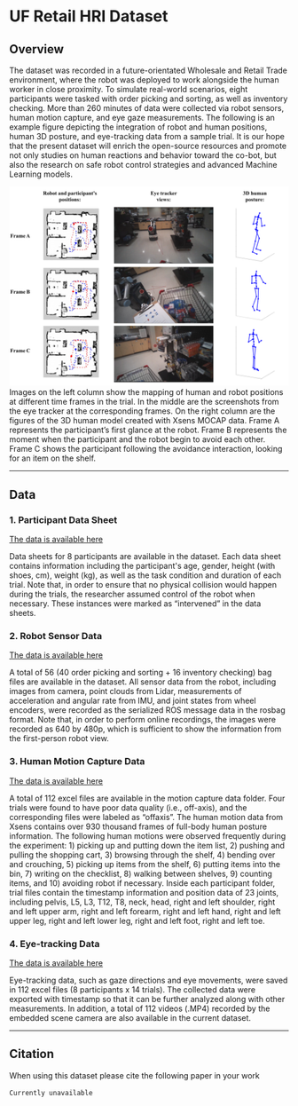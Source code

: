 # UF Retail HRI Dataset

## Overview
The dataset was recorded in a future-orientated Wholesale and Retail Trade environment, where the robot was deployed to work alongside the human worker in close proximity. To simulate real-world scenarios, eight participants were tasked with order picking and sorting, as well as inventory checking. More than 260 minutes of data were collected via robot sensors, human motion capture, and eye gaze measurements. The following is an example figure depicting the integration of robot and human positions, human 3D posture, and eye-tracking data from a sample trial. It is our hope that the present dataset will enrich the open-source resources and promote not only studies on human reactions and behavior toward the co-bot, but also the research on safe robot control strategies and advanced Machine Learning models.

![image](img/Tra_eye_pose2.png)
Images on the left column show the mapping of human and robot positions at different time frames in the trial. In the middle are the screenshots from the eye tracker at the corresponding frames. On the right column are the figures of the 3D human model created with Xsens MOCAP data. Frame A represents the participant’s first glance at the robot. Frame B represents the moment when the participant and the robot begin to avoid each other. Frame C shows the participant following the avoidance interaction, looking for an item on the shelf.

---

## Data

### 1. Participant Data Sheet
[The data is available here](https://www.scidb.cn/en/s/nuyUN3)

Data sheets for 8 participants are available in the dataset. Each data sheet contains information including the participant's age, gender, height (with shoes, cm), weight (kg), as well as the task condition and duration of each trial. Note that, in order to ensure that no physical collision would happen during the trials, the researcher assumed control of the robot when necessary. These instances were marked as “intervened” in the data sheets. 

### 2. Robot Sensor Data 
[The data is available here](https://www.scidb.cn/en/s/nuyUN3)

A total of 56 (40 order picking and sorting + 16 inventory checking) bag files are available in the dataset. All sensor data from the robot, including images from camera, point clouds from Lidar, measurements of acceleration and angular rate from IMU, and joint states from wheel encoders,  were recorded as the serialized ROS message data in the rosbag format. Note that, in order to perform online recordings, the images were recorded as 640 by 480p, which is sufficient to show the information from the first-person robot view.

### 3. Human Motion Capture Data
[The data is available here](https://www.scidb.cn/en/s/nuyUN3)

A total of 112 excel files are available in the motion capture data folder. Four trials were found to have poor data quality (i.e., off-axis), and the corresponding files were labeled as “offaxis”. The human motion data from Xsens contains over 930 thousand frames of full-body human posture information. The following human motions were observed frequently during the experiment: 1) picking up and putting down the item list, 2) pushing and pulling the shopping cart, 3) browsing through the shelf, 4) bending over and crouching, 5) picking up items from the shelf, 6) putting items into the bin, 7) writing on the checklist, 8) walking between shelves, 9) counting items, and 10) avoiding robot if necessary. Inside each participant folder, trial files contain the timestamp information and position data of 23 joints, including pelvis, L5, L3, T12, T8, neck, head, right and left shoulder, right and left upper arm,  right and left forearm, right and left hand, right and left upper leg, right and left lower leg, right and left foot, right and left toe.

### 4. Eye-tracking Data
[The data is available here](https://www.scidb.cn/en/s/nuyUN3)

Eye-tracking data, such as gaze directions and eye movements, were saved in 112 excel files (8 participants x 14 trials). The collected data were exported with timestamp so that it can be further analyzed along with other measurements. In addition, a total of 112 videos (.MP4) recorded by the embedded scene camera are also available in the current dataset. 

---

## Citation

When using this dataset please cite the following paper in your work

```markdown
Currently unavailable
```

